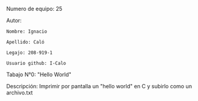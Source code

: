 Numero de equipo: 25

Autor: 

    Nombre: Ignacio
    
    Apellido: Caló
    
    Legajo: 208-919-1
    
    Usuario github: I-Calo

Tabajo N°0: "Hello World"

Descripción: Imprimir por pantalla un "hello world" en C y subirlo como un archivo.txt
